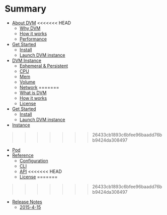 # Summary

* [About DVM](README.md)
<<<<<<< HEAD
   * [Why DVM](what_is_dvm.md)
   * [How it works](how_it_works.md)
   * [Performance](performance)
* [Get Started](get_started/README.md)
   * [Install](get_started/install.md)
   * [Launch DVM instance](get_started/launch_dvm_instance.md)
* [DVM Instance](instance/README.md)
   * [Ephemeral & Persistent](instance/ephemeral_&_persistent.md)
   * [CPU](instance/cpu)
   * [Mem](instance/mem)
   * [Volume](instance/volume)
   * [Network](instance/network)
=======
   * [What is DVM](what_is_dvm.md)
   * [How it works](how_it_works.md)
   * [License](license.md)
* [Get Started](get_started/README.md)
   * [Install](get_started/install.md)
   * [Launch DVM instance](get_started/launch_dvm_instance.md)
* [Instance](instance/README.md)
>>>>>>> 26433cb1893c6bfee96baadd76bb9424da308497
* [Pod](pod/README.md)
* [Reference](reference/README.md)
   * [Configuration](reference/configuration.md)
   * [CLI](reference/cli.md)
   * [API](reference/api.md)
<<<<<<< HEAD
   * [License](license.md)
=======
>>>>>>> 26433cb1893c6bfee96baadd76bb9424da308497
* [Release Notes](release_notes/README.md)
   * [2015-4-15](release_notes/2015-4-15.md)

